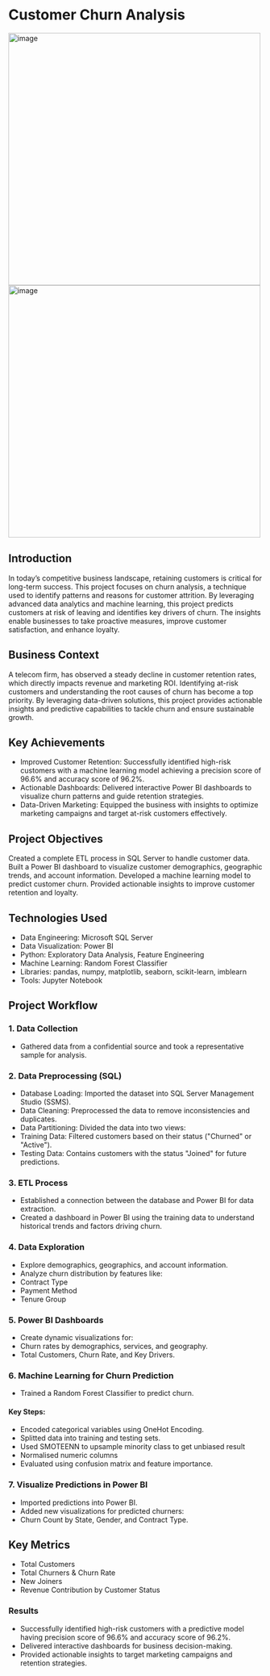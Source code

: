 # Customer Churn Analysis

<img width="500" alt="image" src="https://github.com/user-attachments/assets/8c104b0b-eb9e-4002-b177-5057b95b5efe" />

<img width="500" alt="image" src="https://github.com/user-attachments/assets/82f88a45-c78d-441a-81bd-80af3bc062e2" />



## Introduction
In today’s competitive business landscape, retaining customers is critical for long-term success. This project focuses on churn analysis, a technique used to identify patterns and reasons for customer attrition. By leveraging advanced data analytics and machine learning, this project predicts customers at risk of leaving and identifies key drivers of churn. The insights enable businesses to take proactive measures, improve customer satisfaction, and enhance loyalty.
## Business Context
A telecom firm, has observed a steady decline in customer retention rates, which directly impacts revenue and marketing ROI. Identifying at-risk customers and understanding the root causes of churn has become a top priority. By leveraging data-driven solutions, this project provides actionable insights and predictive capabilities to tackle churn and ensure sustainable growth.
## Key Achievements
- Improved Customer Retention: Successfully identified high-risk customers with a machine learning model achieving a precision score of 96.6% and accuracy score of 96.2%.
- Actionable Dashboards: Delivered interactive Power BI dashboards to visualize churn patterns and guide retention strategies.
- Data-Driven Marketing: Equipped the business with insights to optimize marketing campaigns and target at-risk customers effectively.
## Project Objectives
Created a complete ETL process in SQL Server to handle customer data.
Built a Power BI dashboard to visualize customer demographics, geographic trends, and account information.
Developed a machine learning model to predict customer churn.
Provided actionable insights to improve customer retention and loyalty.
## Technologies Used
- Data Engineering: Microsoft SQL Server
- Data Visualization: Power BI
- Python: Exploratory Data Analysis, Feature Engineering
- Machine Learning: Random Forest Classifier
- Libraries: pandas, numpy, matplotlib, seaborn, scikit-learn, imblearn
- Tools: Jupyter Notebook
## Project Workflow
### 1. Data Collection
- Gathered data from a confidential source and took a representative sample for analysis.
### 2. Data Preprocessing (SQL)
- Database Loading: Imported the dataset into SQL Server Management Studio (SSMS).
- Data Cleaning: Preprocessed the data to remove inconsistencies and duplicates.
- Data Partitioning: Divided the data into two views:
- Training Data: Filtered customers based on their status ("Churned" or "Active").
- Testing Data: Contains customers with the status "Joined" for future predictions.
### 3. ETL Process
- Established a connection between the database and Power BI for data extraction.
- Created a dashboard in Power BI using the training data to understand historical trends and factors driving churn.
### 4. Data Exploration
- Explore demographics, geographics, and account information.
- Analyze churn distribution by features like:
- Contract Type
- Payment Method
- Tenure Group
### 5. Power BI Dashboards
- Create dynamic visualizations for:
- Churn rates by demographics, services, and geography.
- Total Customers, Churn Rate, and Key Drivers.
### 6. Machine Learning for Churn Prediction
- Trained a Random Forest Classifier to predict churn.
#### Key Steps:
- Encoded categorical variables using OneHot Encoding.
- Splitted data into training and testing sets.
- Used SMOTEENN to upsample minority class to get unbiased result
- Normalised numeric columns
- Evaluated using confusion matrix and feature importance.
### 7. Visualize Predictions in Power BI
- Imported predictions into Power BI.
- Added new visualizations for predicted churners:
- Churn Count by State, Gender, and Contract Type.
## Key Metrics 
- Total Customers
- Total Churners & Churn Rate
- New Joiners
- Revenue Contribution by Customer Status
### Results
- Successfully identified high-risk customers with a predictive model having precision score of 96.6% and accuracy score of 96.2%.
- Delivered interactive dashboards for business decision-making.
- Provided actionable insights to target marketing campaigns and retention strategies.
